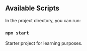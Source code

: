 ## Available Scripts

In the project directory, you can run:

### `npm start`

Starter project for learning purposes.
